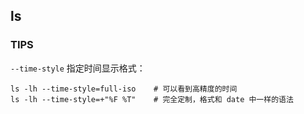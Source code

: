 ## ls ##

### TIPS ###

`--time-style` 指定时间显示格式：

    ls -lh --time-style=full-iso    # 可以看到高精度的时间
    ls -lh --time-style=+"%F %T"    # 完全定制，格式和 date 中一样的语法
